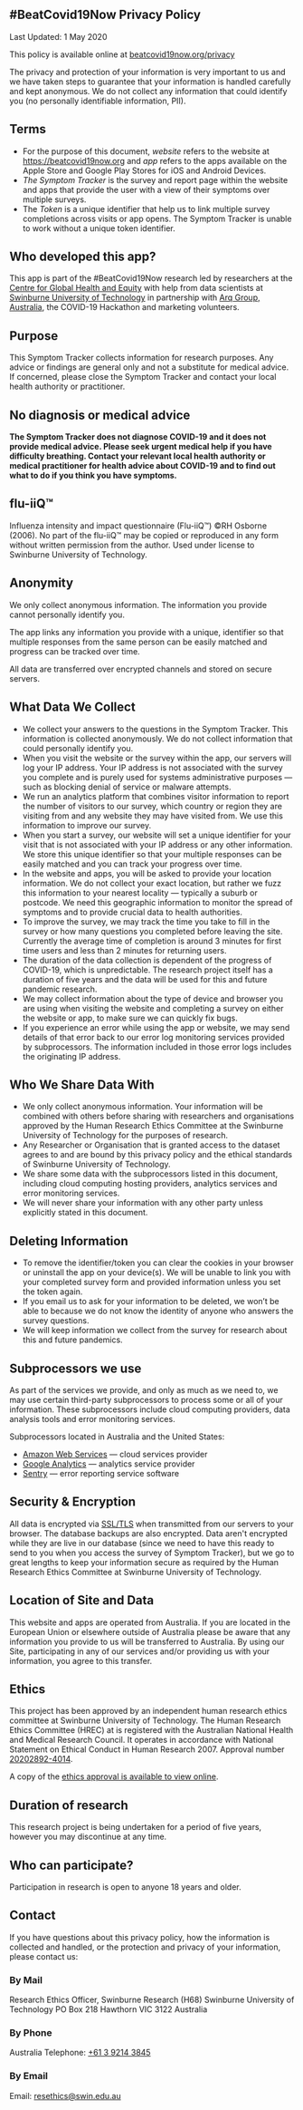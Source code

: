 ## \#BeatCovid19Now Privacy Policy

Last Updated: 1 May 2020

This policy is available online at [beatcovid19now.org/privacy](https://beatcovid19now.org/privacy)

The privacy and protection of your information is very important to us and we have taken steps to guarantee that your information is handled carefully and kept anonymous. We do not collect any information that could identify you (no personally identifiable information, PII).

## Terms

* For the purpose of this document, _website_ refers to the website at https://beatcovid19now.org and _app_ refers to the apps available on the Apple Store and Google Play Stores for iOS and Android Devices.
* _The Symptom Tracker_ is the survey and report page within the website and apps that provide the user with a view of their symptoms over multiple surveys.
* The _Token_ is a unique identifier that help us to link multiple survey completions across visits or app opens. The Symptom Tracker is unable to work without a unique token identifier.

## Who developed this app?

This app is part of the #BeatCovid19Now research led by researchers at the [Centre for Global Health and Equity](https://www.swinburne.edu.au/research/global-health-equity/) with help from data scientists at [Swinburne University of Technology](https://www.swinburne.edu.au/) in partnership with [Arq Group, Australia](https://arq.group/), the COVID-19 Hackathon and marketing volunteers.

## Purpose

This Symptom Tracker collects information for research purposes. Any advice or findings are general only and not a substitute for medical advice. If concerned, please close the Symptom Tracker and contact your local health authority or practitioner.

## No diagnosis or medical advice

**The Symptom Tracker does not diagnose COVID-19 and it does not provide medical advice. Please seek urgent medical help if you have difficulty breathing. Contact your relevant local health authority or medical practitioner for health advice about COVID-19 and to find out what to do if you think you have symptoms.**

## flu-iiQ™
Influenza intensity and impact questionnaire (Flu-iiQ™) ©RH Osborne (2006). No part of the flu-iiQ™ may be copied or reproduced in any form without written permission from the author. Used under license to Swinburne University of Technology.

## Anonymity

We only collect anonymous information. The information you provide cannot personally identify you.

The app links any information you provide with a unique, identifier so that multiple responses from the same person can be easily matched and progress can be tracked over time.

All data are transferred over encrypted channels and stored on secure servers.


## What Data We Collect

* We collect your answers to the questions in the Symptom Tracker. This information is collected anonymously. We do not collect information that could personally identify you.
* When you visit the website or the survey within the app, our servers will log your IP address. Your IP address is not associated with the survey you complete and is purely used for systems administrative purposes — such as blocking denial of service or malware attempts.
* We run an analytics platform that combines visitor information to report the number of visitors to our survey, which country or region they are visiting from and any website they may have visited from. We use this information to improve our survey.
* When you start a survey, our website will set a unique identifier for your visit that is not associated with your IP address or any other information. We store this unique identifier so that your multiple responses can be easily matched and you can track your progress over time.
* In the website and apps, you will be asked to provide your location information. We do not collect your exact location, but rather we fuzz this information to your nearest locality — typically a suburb or postcode. We need this geographic information to monitor the spread of symptoms and to provide crucial data to health authorities.
* To improve the survey, we may track the time you take to fill in the survey or how many questions you completed before leaving the site. Currently the average time of completion is around 3 minutes for first time users and less than 2 minutes for returning users.
* The duration of the data collection is dependent of the progress of COVID-19, which is unpredictable. The research project itself has a duration of five years and the data will be used for this and future pandemic research.
* We may collect information about the type of device and browser you are using when visiting the website and completing a survey on either the website or app, to make sure we can quickly fix bugs.
* If you experience an error while using the app or website, we may send details of that error back to our error log monitoring services provided by subprocessors. The information included in those error logs includes the originating IP address.

## Who We Share Data With

* We only collect anonymous information. Your information will be combined with others before sharing with researchers and organisations approved by the Human Research Ethics Committee at the Swinburne University of Technology for the purposes of research.
* Any Researcher or Organisation that is granted access to the dataset agrees to and are bound by this privacy policy and the ethical standards of Swinburne University of Technology.
* We share some data with the subprocessors listed in this document, including cloud computing hosting providers, analytics services and error monitoring services.
* We will never share your information with any other party unless explicitly stated in this document.

## Deleting Information

* To remove the identifier/token you can clear the cookies in your browser or uninstall the app on your device(s). We will be unable to link you with your completed survey form and provided information unless you set the token again.
* If you email us to ask for your information to be deleted, we won’t be able to because we do not know the identity of anyone who answers the survey questions.
* We will keep information we collect from the survey for research about this and future pandemics.


## Subprocessors we use

As part of the services we provide, and only as much as we need to, we may use certain third-party subprocessors to process some or all of your information. These subprocessors include cloud computing providers, data analysis tools and error monitoring services.

Subprocessors located in Australia and the United States:
* [Amazon Web Services](https://aws.amazon.com/) — cloud services provider
* [Google Analytics](https://analytics.google.com) — analytics service provider
* [Sentry](https://www.sentry.io/) — error reporting service software

## Security & Encryption

All data is encrypted via [SSL/TLS](https://en.wikipedia.org/wiki/Transport_Layer_Security) when transmitted from our servers to your browser. The database backups are also encrypted. Data aren't encrypted while they are live in our database (since we need to have this ready to send to you when you access the survey of Symptom Tracker), but we go to great lengths to keep your information secure as required by the Human Research Ethics Committee at Swinburne University of Technology.

## Location of Site and Data

This website and apps are operated from Australia. If you are located in the European Union or elsewhere outside of Australia please be aware that any information you provide to us will be transferred to Australia. By using our Site, participating in any of our services and/or providing us with your information, you agree to this transfer.

## Ethics

This project has been approved by an independent human research ethics committee at Swinburne University of Technology. The Human Research Ethics Committee (HREC) at is registered with the Australian National Health and Medical Research Council. It operates in accordance with National Statement on Ethical Conduct in Human Research 2007. Approval number [20202892-4014](https://beatcovid19now.org/documents/ethics-approval.pdf).

A copy of the [ethics approval is available to view online](https://beatcovid19now.org/documents/ethics-approval.pdf).

## Duration of research

This research project is being undertaken for a period of five years, however you may discontinue at any time.

## Who can participate?

Participation in research is open to anyone 18 years and older.

## Contact

If you have questions about this privacy policy, how the information is collected and handled, or the protection and privacy of your information, please contact us:

### By Mail

Research Ethics Officer, Swinburne Research (H68)
Swinburne University of Technology
PO Box 218
Hawthorn VIC 3122 Australia

### By Phone

Australia Telephone: [+61 3 9214 3845](callto:+61392143845)

### By Email

Email: [resethics@swin.edu.au](mailto:resethics@swin.edu.au)
